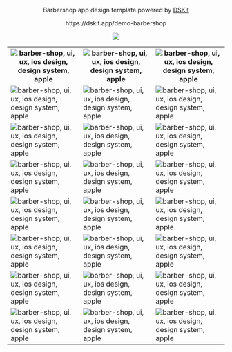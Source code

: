 
<p align="center">
Barbershop app design template powered by <a href="https://github.com/imodeveloperlab/dskit"> DSKit </a>
</p>

<p align="center">
  https://dskit.app/demo-barbershop
</p>

<p align="center">
  <a href="https://circleci.com/gh/imodeveloperlab/Barbershop/tree/main">
  <img src="https://circleci.com/gh/imodeveloperlab/Barbershop/tree/main.svg?style=svg"/>
    </a>
</p>

<table>
    <tr>
      <th><img src="https://d33wubrfki0l68.cloudfront.net/972da119cefb9fdb17e4fa3bb0dc420e6e44eede/6eef7/images/demo/barbershop-dark/barbershop-ios-design1.png" class="img-fluid rounded work-image" alt="barber-shop, ui, ux, ios design, design system, apple"></th>
      <th><img src="https://d33wubrfki0l68.cloudfront.net/bba9483eab087362cb3307dfcfd38b5ee5ba5008/dce76/images/demo/barbershop-dark/barbershop-ios-design2.png" class="img-fluid rounded work-image" alt="barber-shop, ui, ux, ios design, design system, apple"></th> 
      <th><img src="https://d33wubrfki0l68.cloudfront.net/314ac3a92fd54847d1abf980d3c5a6d94c755732/7191d/images/demo/barbershop-dark/barbershop-ios-design3.png" class="img-fluid rounded work-image" alt="barber-shop, ui, ux, ios design, design system, apple"></th>
    </tr>
    <tr>
      <td><img src="https://d33wubrfki0l68.cloudfront.net/215b9a3676ddf905127c91f4073748c6640a253a/a7781/images/demo/barbershop-dark/barbershop-ios-design4.png" class="img-fluid rounded work-image" alt="barber-shop, ui, ux, ios design, design system, apple"></td>
      <td><img src="https://d33wubrfki0l68.cloudfront.net/c653d1ccc231068c62ffb23f036b45004a6681db/c0975/images/demo/barbershop-dark/barbershop-ios-design5.png" class="img-fluid rounded work-image" alt="barber-shop, ui, ux, ios design, design system, apple"></td> 
      <td><img src="https://d33wubrfki0l68.cloudfront.net/217c0c3002d8099a9bb999f9f7b49668df47c7d4/e9068/images/demo/barbershop-dark/barbershop-ios-design6.png" class="img-fluid rounded work-image" alt="barber-shop, ui, ux, ios design, design system, apple"></td>
    </tr>
    <tr>
      <td><img src="https://d33wubrfki0l68.cloudfront.net/af47639962ad3ca7069cd370a71468974fc8f0ac/2d1cd/images/demo/barbershop-dark/barbershop-ios-design7.png" class="img-fluid rounded work-image" alt="barber-shop, ui, ux, ios design, design system, apple"></td>
      <td><img src="https://d33wubrfki0l68.cloudfront.net/a100185d30dda07f93636a45e5087dc65344affd/ebbce/images/demo/barbershop-dark/barbershop-ios-design8.png" class="img-fluid rounded work-image" alt="barber-shop, ui, ux, ios design, design system, apple"></td> 
      <td><img src="https://d33wubrfki0l68.cloudfront.net/2b8bf6f7779b10b790c10561120fbcb65af448ee/19acf/images/demo/barbershop-dark/barbershop-ios-design9.png" class="img-fluid rounded work-image" alt="barber-shop, ui, ux, ios design, design system, apple"></td>
    </tr>
    <tr>
      <td><img src="https://d33wubrfki0l68.cloudfront.net/c1a72e57586bc18dda5483822ad455744dac9800/e3a61/images/demo/barbershop-dark/barbershop-ios-design10.png" class="img-fluid rounded work-image" alt="barber-shop, ui, ux, ios design, design system, apple"></td>
      <td><img src="https://d33wubrfki0l68.cloudfront.net/755f7ce342d8cea79674e2e3a76453bc034981cd/02bf9/images/demo/barbershop-dark/barbershop-ios-design11.png" class="img-fluid rounded work-image" alt="barber-shop, ui, ux, ios design, design system, apple"></td> 
      <td><img src="https://d33wubrfki0l68.cloudfront.net/ac547755c46c432abef57de7b0b09882fa6f8ae5/cadb1/images/demo/barbershop-dark/barbershop-ios-design12.png" class="img-fluid rounded work-image" alt="barber-shop, ui, ux, ios design, design system, apple"></td>
    </tr>
    <tr>
      <td><img src="https://d33wubrfki0l68.cloudfront.net/8d89d4b8e5309d1f9194829b12750a7dbef04ac0/11d06/images/demo/barbershop-dark/barbershop-ios-design13.png" class="img-fluid rounded work-image" alt="barber-shop, ui, ux, ios design, design system, apple"></td>
      <td><img src="https://d33wubrfki0l68.cloudfront.net/644d292db832e1de57f03d7bb1c3caf95438bef6/9f603/images/demo/barbershop-dark/barbershop-ios-design14.png" class="img-fluid rounded work-image" alt="barber-shop, ui, ux, ios design, design system, apple"></td> 
      <td><img src="https://d33wubrfki0l68.cloudfront.net/1c8cafe9d3f6381d8b527f2584f4d2f71cd5d0db/6bc7e/images/demo/barbershop-dark/barbershop-ios-design15.png" class="img-fluid rounded work-image" alt="barber-shop, ui, ux, ios design, design system, apple"></td>
    </tr>
    <tr>
      <td><img src="https://d33wubrfki0l68.cloudfront.net/b8c111ad2a4c97186ec4f1db76303b30c09feab4/76816/images/demo/barbershop-dark/barbershop-ios-design16.png" class="img-fluid rounded work-image" alt="barber-shop, ui, ux, ios design, design system, apple"></td>
      <td><img src="https://d33wubrfki0l68.cloudfront.net/baa569641526e1d9e003104c47976038219daa91/7cc53/images/demo/barbershop-dark/barbershop-ios-design17.png" class="img-fluid rounded work-image" alt="barber-shop, ui, ux, ios design, design system, apple"></td> 
      <td><img src="https://d33wubrfki0l68.cloudfront.net/ba1591079fd275b84f4db65e1eddd7aa198ae450/9f050/images/demo/barbershop-dark/barbershop-ios-design18.png" class="img-fluid rounded work-image" alt="barber-shop, ui, ux, ios design, design system, apple"></td>
    </tr>
    <tr>
      <td><img src="https://d33wubrfki0l68.cloudfront.net/ba1dda73cd99c3156667b30c85445cfaec40a440/0c1e9/images/demo/barbershop-dark/barbershop-ios-design19.png" class="img-fluid rounded work-image" alt="barber-shop, ui, ux, ios design, design system, apple"></td>
      <td><img src="https://d33wubrfki0l68.cloudfront.net/26877bec1b78ea210717005c990296721ff6ea9c/29fe9/images/demo/barbershop-dark/barbershop-ios-design20.png" class="img-fluid rounded work-image" alt="barber-shop, ui, ux, ios design, design system, apple"></td> 
      <td><img src="https://d33wubrfki0l68.cloudfront.net/f0ba7e369c009085923ca3acb8b7724fe9b24f21/10051/images/demo/barbershop-dark/barbershop-ios-design21.png" class="img-fluid rounded work-image" alt="barber-shop, ui, ux, ios design, design system, apple"></td>
    </tr>
    <tr>
      <td><img src="https://d33wubrfki0l68.cloudfront.net/42870ac8ee53b73ea930c953b4b0b87d8cd33313/25ee9/images/demo/barbershop-dark/barbershop-ios-design22.png" class="img-fluid rounded work-image" alt="barber-shop, ui, ux, ios design, design system, apple"></td>
      <td><img src="https://d33wubrfki0l68.cloudfront.net/e64f6a897e1a6ed75978fe653caaf73c7a4a3dd6/cb2b0/images/demo/barbershop-dark/barbershop-ios-design23.png" class="img-fluid rounded work-image" alt="barber-shop, ui, ux, ios design, design system, apple"></td> 
      <td><img src="https://d33wubrfki0l68.cloudfront.net/f7d2610b673b2dfaf2e2fc7d58968efbff8677bc/ea767/images/demo/barbershop-dark/barbershop-ios-design24.png" class="img-fluid rounded work-image" alt="barber-shop, ui, ux, ios design, design system, apple"></td>
    </tr>
</table>
